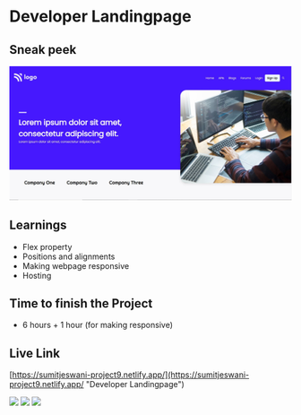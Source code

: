 # Developer Landingpage

## Sneak peek
![Screenshot](./ScreenShot.JPG)

## Learnings
- Flex property
- Positions and alignments
- Making webpage responsive
- Hosting

## Time to finish the Project
- 6 hours + 1 hour (for making responsive)

## Live Link
[https://sumitjeswani-project9.netlify.app/](https://sumitjeswani-project9.netlify.app/ "Developer Landingpage")


![](https://img.shields.io/badge/-HTML%5CCSS-green)
![](https://img.shields.io/badge/-iNeuron-orange)
![](https://img.shields.io/badge/-Web%20Development-blue)